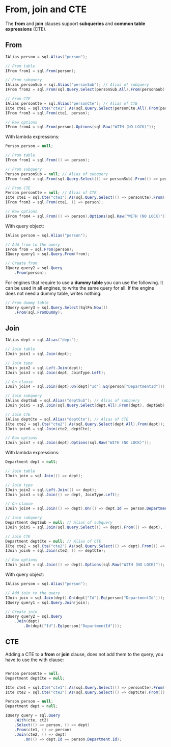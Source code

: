 # From, join and CTE
The **from** and **join** clauses support **subqueries** and **common table expressions** (CTE).

## From
```csharp
IAlias person = sql.Alias("person");

// From table
IFrom from1 = sql.From(person);

// From subquery
IAlias personSub = sql.Alias("personSub"); // Alias of subquery
IFrom from2 = sql.From(sql.Query.Select(personSub.All).From(personSub), person);

// From CTE
IAlias personCte = sql.Alias("personCte"); // Alias of CTE
ICte cte1 = sql.Cte("cte1").As(sql.Query.Select(personCte.All).From(personCte));
IFrom from3 = sql.From(cte1, person);

// Raw options
IFrom from4 = sql.From(person).Options(sql.Raw("WITH (NO LOCK)"));
```

With lambda expressions:
```csharp
Person person = null;

// From table
IFrom from1 = sql.From(() => person);

// From subquery
Person personSub = null; // Alias of subquery
IFrom from2 = sql.From(sql.Query.Select(() => personSub).From(() => personSub), () => person);

// From CTE
Person personCte = null; // Alias of CTE
ICte cte1 = sql.Cte("cte1").As(sql.Query.Select(() => personCte).From(() => personCte));
IFrom from3 = sql.From(cte1, () => person);

// Raw options
IFrom from4 = sql.From(() => person).Options(sql.Raw("WITH (NO LOCK)"));
```

With query object:
```csharp
IAlias person = sql.Alias("person");

// Add from to the query
IFrom from = sql.From(person);
IQuery query1 = sql.Query.From(from);

// Create from
IQuery query2 = sql.Query
    .From(person);
```

For engines that require to use a **dummy table** you can use the following. It can be used in all engines, to write the same query for all. If the engine does not need a dummy table, writes nothing:
```csharp
// From dummy table
IQuery query3 = sql.Query.Select(SqlFn.Now())
    .From(sql.FromDummy);
```

## Join
```csharp
IAlias dept = sql.Alias("dept");

// Join table
IJoin join1 = sql.Join(dept);

// Join type
IJoin join2 = sql.Left.Join(dept);
IJoin join3 = sql.Join(dept, JoinType.Left);

// On clause
IJoin join4 = sql.Join(dept).On(dept["Id"].Eq(person["DepartmentId"]));

// Join subquery
IAlias deptSub = sql.Alias("deptSub"); // Alias of subquery
IJoin join5 = sql.Join(sql.Query.Select(dept.All).From(dept), deptSub);

// Join CTE
IAlias deptCte = sql.Alias("deptCte"); // Alias of CTE
ICte cte2 = sql.Cte("cte2").As(sql.Query.Select(dept.All).From(dept));
IJoin join6 = sql.Join(cte2, deptCte);

// Raw options
IJoin join7 = sql.Join(dept).Options(sql.Raw("WITH (NO LOCK)"));
```

With lambda expressions:
```csharp
Department dept = null;

// Join table
IJoin join = sql.Join(() => dept);

// Join type
IJoin join2 = sql.Left.Join(() => dept);
IJoin join3 = sql.Join(() => dept, JoinType.Left);

// On clause
IJoin join4 = sql.Join(() => dept).On(() => dept.Id == person.Department.Id);

// Join subquery
Department deptSub = null; // Alias of subquery
IJoin join5 = sql.Join(sql.Query.Select(() => dept).From(() => dept), () => deptSub);

// Join CTE
Department deptCte = null; // Alias of CTE
ICte cte2 = sql.Cte("cte2").As(sql.Query.Select(() => dept).From(() => dept));
IJoin join6 = sql.Join(cte2, () => deptCte);

// Raw options
IJoin join7 = sql.Join(() => dept).Options(sql.Raw("WITH (NO LOCK)"));
```

With query object:
```csharp
IAlias person = sql.Alias("person");

// Add join to the query
IJoin join = sql.Join(dept).On(dept["Id"].Eq(person["DepartmentId"]));
IQuery query1 = sql.Query.Join(join);

// Create join
IQuery query2 = sql.Query
    .Join(dept)
        .On(dept["Id"].Eq(person["DepartmentId"]));
```

## CTE
Adding a CTE to a **from** or **join** clause, does not add them to the query, you have to use the with clause:
```csharp

Person personCte = null;
Department deptCte = null;

ICte cte1 = sql.Cte("cte1").As(sql.Query.Select(() => personCte).From(() => personCte));
ICte cte2 = sql.Cte("cte2").As(sql.Query.Select(() => deptCte).From(() => deptCte));

Person person = null;
Department dept = null;

IQuery query = sql.Query
    .With(cte, ct2)
    .Select(() => person, () => dept)
    .From(cte1, () => person)
    .Join(cte2, () => dept)
        .On(() => dept.Id == person.Department.Id);
```